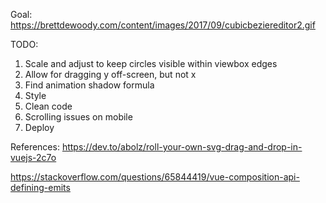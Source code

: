 
Goal: https://brettdewoody.com/content/images/2017/09/cubicbeziereditor2.gif



TODO:

1. Scale and adjust to keep circles visible within viewbox edges
2. Allow for dragging y off-screen, but not x
5. Find animation shadow formula
6. Style
7. Clean code
9. Scrolling issues on mobile
8. Deploy


References:
https://dev.to/abolz/roll-your-own-svg-drag-and-drop-in-vuejs-2c7o

https://stackoverflow.com/questions/65844419/vue-composition-api-defining-emits

